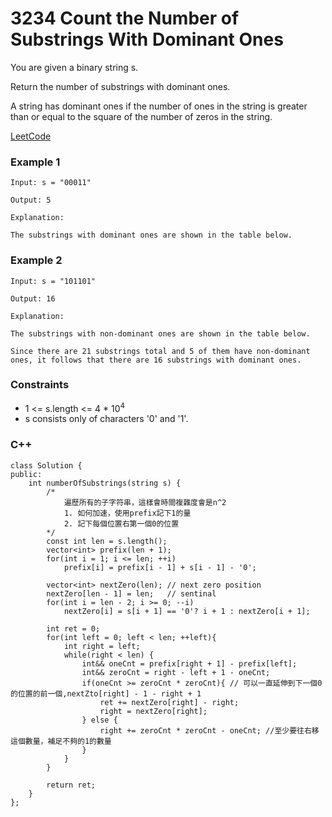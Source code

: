 # 3234 Count the Number of Substrings With Dominant Ones

You are given a binary string s.

Return the number of substrings with dominant ones.

A string has dominant ones if the number of ones in the string is greater than or equal to the square of the number of zeros in the string.

[LeetCode](https://leetcode.cn/problems/count-the-number-of-substrings-with-dominant-ones/description/)

### Example 1

```
Input: s = "00011"

Output: 5

Explanation:

The substrings with dominant ones are shown in the table below.
```

### Example 2

```
Input: s = "101101"

Output: 16

Explanation:

The substrings with non-dominant ones are shown in the table below.

Since there are 21 substrings total and 5 of them have non-dominant ones, it follows that there are 16 substrings with dominant ones.
```

### Constraints

* 1 <= s.length <= 4 * 10<sup>4</sup>
* s consists only of characters '0' and '1'.


### C++ 

```
class Solution {
public:
    int numberOfSubstrings(string s) {
        /*
            遍歷所有的子字符串，這樣會時間複雜度會是n^2
            1. 如何加速，使用prefix記下1的量
            2. 記下每個位置右第一個0的位置
        */
        const int len = s.length();
        vector<int> prefix(len + 1);
        for(int i = 1; i <= len; ++i)
            prefix[i] = prefix[i - 1] + s[i - 1] - '0';

        vector<int> nextZero(len); // next zero position
        nextZero[len - 1] = len;   // sentinal 
        for(int i = len - 2; i >= 0; --i)
            nextZero[i] = s[i + 1] == '0'? i + 1 : nextZero[i + 1];

        int ret = 0;
        for(int left = 0; left < len; ++left){
            int right = left;
            while(right < len) {
                int&& oneCnt = prefix[right + 1] - prefix[left];
                int&& zeroCnt = right - left + 1 - oneCnt;
                if(oneCnt >= zeroCnt * zeroCnt){ // 可以一直延伸到下一個0的位置的前一個,nextZto[right] - 1 - right + 1 
                    ret += nextZero[right] - right;   
                    right = nextZero[right];
                } else {
                    right += zeroCnt * zeroCnt - oneCnt; //至少要往右移這個數量，補足不夠的1的數量
                }
            }
        }

        return ret;
    }
};
```